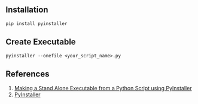 ## Installation

```
pip install pyinstaller
```

## Create Executable

```
pyinstaller --onefile <your_script_name>.py
```

## 

## References

1. [Making a Stand Alone Executable from a Python Script using PyInstaller](https://medium.com/dreamcatcher-its-blog/making-an-stand-alone-executable-from-a-python-script-using-pyinstaller-d1df9170e263)
2. [PyInstaller](https://www.pyinstaller.org/)
